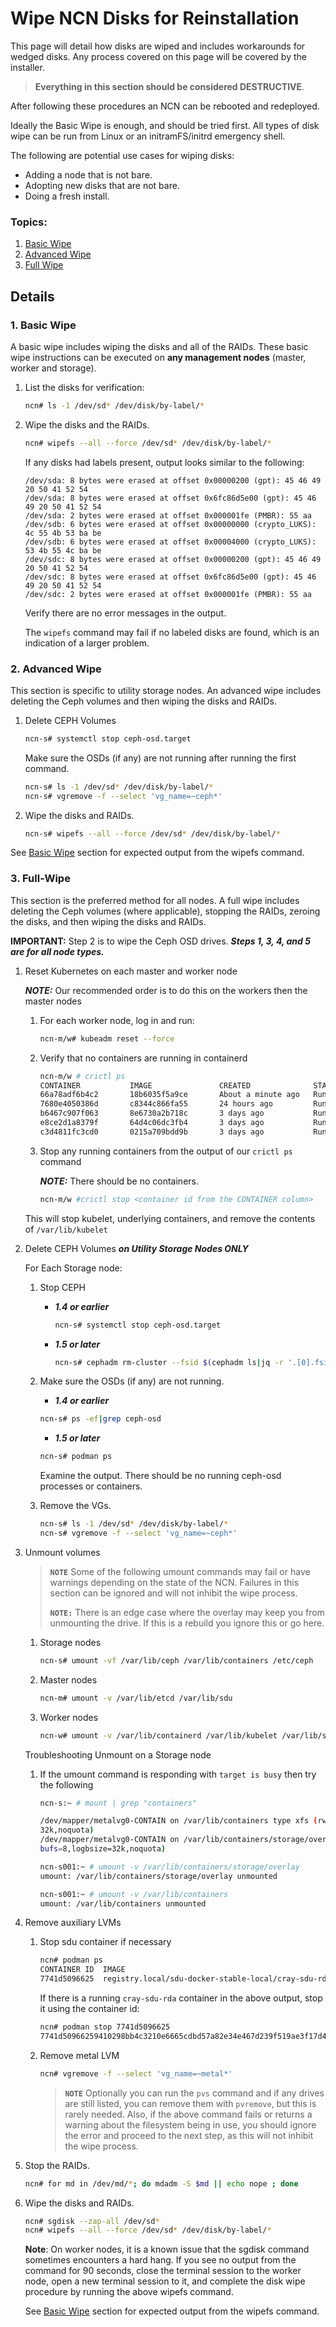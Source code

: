 # Wipe NCN Disks for Reinstallation

This page will detail how disks are wiped and includes workarounds for wedged disks.
Any process covered on this page will be covered by the installer.

> **Everything in this section should be considered DESTRUCTIVE**.

After following these procedures an NCN can be rebooted and redeployed.

Ideally the Basic Wipe is enough, and should be tried first. All types of disk wipe can be run from Linux or an initramFS/initrd emergency shell. 

The following are potential use cases for wiping disks:

<a name="use-cases"></a>
   * Adding a node that is not bare.
   * Adopting new disks that are not bare.
   * Doing a fresh install.


### Topics:
   1. [Basic Wipe](#basic-wipe)
   1. [Advanced Wipe](#advanced-wipe)
   1. [Full Wipe](#full-wipe)

## Details

<a name="basic-wipe"></a>
### 1. Basic Wipe

A basic wipe includes wiping the disks and all of the RAIDs. These basic wipe instructions can be
executed on **any management nodes** (master, worker and storage).

1. List the disks for verification:

   ```bash
   ncn# ls -1 /dev/sd* /dev/disk/by-label/*
   ```

1. Wipe the disks and the RAIDs.

   ```bash
   ncn# wipefs --all --force /dev/sd* /dev/disk/by-label/*
   ```

   If any disks had labels present, output looks similar to the following:

   ```
   /dev/sda: 8 bytes were erased at offset 0x00000200 (gpt): 45 46 49 20 50 41 52 54
   /dev/sda: 8 bytes were erased at offset 0x6fc86d5e00 (gpt): 45 46 49 20 50 41 52 54
   /dev/sda: 2 bytes were erased at offset 0x000001fe (PMBR): 55 aa
   /dev/sdb: 6 bytes were erased at offset 0x00000000 (crypto_LUKS): 4c 55 4b 53 ba be
   /dev/sdb: 6 bytes were erased at offset 0x00004000 (crypto_LUKS): 53 4b 55 4c ba be
   /dev/sdc: 8 bytes were erased at offset 0x00000200 (gpt): 45 46 49 20 50 41 52 54
   /dev/sdc: 8 bytes were erased at offset 0x6fc86d5e00 (gpt): 45 46 49 20 50 41 52 54
   /dev/sdc: 2 bytes were erased at offset 0x000001fe (PMBR): 55 aa
   ```

   Verify there are no error messages in the output.

   The `wipefs` command may fail if no labeled disks are found, which is an indication of a larger problem.

<a name="advanced-wipe"></a>
### 2. Advanced Wipe

This section is specific to utility storage nodes. An advanced wipe includes deleting the Ceph volumes and then
wiping the disks and RAIDs.

1. Delete CEPH Volumes

   ```bash
   ncn-s# systemctl stop ceph-osd.target
   ```

   Make sure the OSDs (if any) are not running after running the first command.

   ```bash
   ncn-s# ls -1 /dev/sd* /dev/disk/by-label/*
   ncn-s# vgremove -f --select 'vg_name=~ceph*'
   ```

1. Wipe the disks and RAIDs.

   ```bash
   ncn-s# wipefs --all --force /dev/sd* /dev/disk/by-label/*
   ```

See [Basic Wipe](#basic-wipe) section for expected output from the wipefs command.

<a name="full-wipe"></a>
### 3. Full-Wipe

This section is the preferred method for all nodes. A full wipe includes deleting the Ceph volumes (where applicable), stopping the
RAIDs, zeroing the disks, and then wiping the disks and RAIDs.

**IMPORTANT:** Step 2 is to wipe the Ceph OSD drives. ***Steps 1, 3, 4, and 5 are for all node types.***

1. Reset Kubernetes on each master and worker node

   ***NOTE:*** Our recommended order is to do this on the workers then the master nodes

   1. For each worker node, log in and run:

       ```bash
       ncn-m/w# kubeadm reset --force
       ```

   1. Verify that no containers are running in containerd

       ```bash
       ncn-m/w # crictl ps
       CONTAINER           IMAGE               CREATED              STATE               NAME                                                ATTEMPT             POD ID
       66a78adf6b4c2       18b6035f5a9ce       About a minute ago   Running             spire-bundle                                        1212                6d89f7dee8ab6
       7680e4050386d       c8344c866fa55       24 hours ago         Running             speaker                                             0                   5460d2bffb4d7
       b6467c907f063       8e6730a2b718c       3 days ago           Running             request-ncn-join-token                              0                   a3a9ca9e1ca78
       e8ce2d1a8379f       64d4c06dc3fb4       3 days ago           Running             istio-proxy                                         0                   6d89f7dee8ab6
       c3d4811fc3cd0       0215a709bdd9b       3 days ago           Running             weave-npc                                    0                   f5e25c12e617e
      ```

   1. Stop any running containers from the output of our `crictl ps` command

      ***NOTE:*** There should be no containers.

      ```bash
      ncn-m/w #crictl stop <container id from the CONTAINER column>
      ```

   This will stop kubelet, underlying containers, and remove the contents of `/var/lib/kubelet`

1. Delete CEPH Volumes ***on Utility Storage Nodes ONLY***

   For Each Storage node:

    1. Stop CEPH

        * ***1.4 or earlier***

            ```bash
            ncn-s# systemctl stop ceph-osd.target
            ```

        * ***1.5 or later***

            ```bash
            ncn-s# cephadm rm-cluster --fsid $(cephadm ls|jq -r '.[0].fsid') --force
            ```

    1. Make sure the OSDs (if any) are not running.

       * ***1.4 or earlier***

        ```bash
        ncn-s# ps -ef|grep ceph-osd
        ```

       * ***1.5 or later***

       ```bash
       ncn-s# podman ps
       ```

        Examine the output. There should be no running ceph-osd processes or containers.

    1. Remove the VGs.

        ```bash
        ncn-s# ls -1 /dev/sd* /dev/disk/by-label/*
        ncn-s# vgremove -f --select 'vg_name=~ceph*'
        ```

1. Unmount volumes

   > **`NOTE`** Some of the following umount commands may fail or have warnings depending on the state of the NCN. Failures in this section can be ignored and will not inhibit the wipe process.
   >
   > **`NOTE:`** There is an edge case where the overlay may keep you from unmounting the drive. If this is a rebuild you ignore this or go here.

   1. Storage nodes

       ```bash
       ncn-s# umount -vf /var/lib/ceph /var/lib/containers /etc/ceph
       ```

   1. Master nodes

       ```bash
       ncn-m# umount -v /var/lib/etcd /var/lib/sdu
       ```

   1. Worker nodes

      ```bash
      ncn-w# umount -v /var/lib/containerd /var/lib/kubelet /var/lib/sdu
      ```

   Troubleshooting Unmount on a Storage node

   1. If the umount command is responding with `target is busy` then try the following

      ```bash
      ncn-s:~ # mount | grep "containers"

      /dev/mapper/metalvg0-CONTAIN on /var/lib/containers type xfs (rw,noatime,swalloc,attr2,largeio,inode64,allocsize|
      32k,noquota)
      /dev/mapper/metalvg0-CONTAIN on /var/lib/containers/storage/overlay type xfs (rw,noatime,swalloc,attr2,largeio,i|
      bufs=8,logbsize=32k,noquota)

      ncn-s001:~ # umount -v /var/lib/containers/storage/overlay
      umount: /var/lib/containers/storage/overlay unmounted

      ncn-s001:~ # umount -v /var/lib/containers
      umount: /var/lib/containers unmounted

1. Remove auxiliary LVMs

   1. Stop sdu container if necessary

      ```bash
      ncn# podman ps
      CONTAINER ID  IMAGE                                                      COMMAND               CREATED      STATUS          PORTS   NAMES
      7741d5096625  registry.local/sdu-docker-stable-local/cray-sdu-rda:1.1.1  /bin/sh -c /usr/s...  6 weeks ago  Up 6 weeks ago          cray-sdu-rda
      ```

      If there is a running `cray-sdu-rda` container in the above output, stop it using the container id:

      ```bash
      ncn# podman stop 7741d5096625
      7741d50966259410298bb4c3210e6665cdbd57a82e34e467d239f519ae3f17d4
      ```

   1. Remove metal LVM

      ```bash
      ncn# vgremove -f --select 'vg_name=~metal*'
      ```

      > **`NOTE`** Optionally you can run the `pvs` command and if any drives are still listed, you can remove them with `pvremove`, but this is rarely needed. Also, if the above command fails or returns a warning about the filesystem being in use, you should ignore the error and proceed to the next step, as this will not inhibit the wipe process.

1. Stop the RAIDs.

   ```bash
   ncn# for md in /dev/md/*; do mdadm -S $md || echo nope ; done
   ```

1. Wipe the disks and RAIDs.

   ```bash
   ncn# sgdisk --zap-all /dev/sd*
   ncn# wipefs --all --force /dev/sd* /dev/disk/by-label/*
   ```

   **Note**: On worker nodes, it is a known issue that the sgdisk command sometimes encounters a hard hang. If you see no output from the command for 90 seconds, close the terminal session to the worker node, open a new terminal session to it, and complete the disk wipe procedure by running the above wipefs command.

   See [Basic Wipe](#basic-wipe) section for expected output from the wipefs command.

